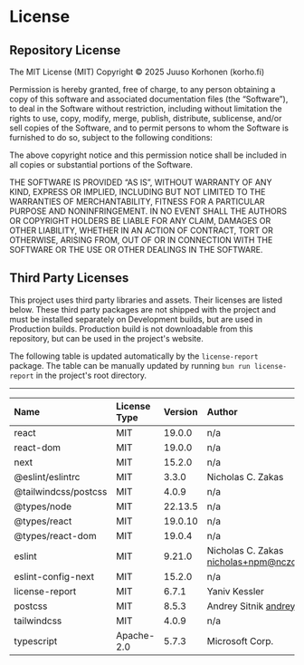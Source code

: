 # License

## Repository License

The MIT License (MIT)
Copyright © 2025 Juuso Korhonen (korho.fi)

Permission is hereby granted, free of charge, to any person obtaining a copy of this software and associated documentation files (the “Software”), to deal in the Software without restriction, including without limitation the rights to use, copy, modify, merge, publish, distribute, sublicense, and/or sell copies of the Software, and to permit persons to whom the Software is furnished to do so, subject to the following conditions:

The above copyright notice and this permission notice shall be included in all copies or substantial portions of the Software.

THE SOFTWARE IS PROVIDED “AS IS”, WITHOUT WARRANTY OF ANY KIND, EXPRESS OR IMPLIED, INCLUDING BUT NOT LIMITED TO THE WARRANTIES OF MERCHANTABILITY, FITNESS FOR A PARTICULAR PURPOSE AND NONINFRINGEMENT. IN NO EVENT SHALL THE AUTHORS OR COPYRIGHT HOLDERS BE LIABLE FOR ANY CLAIM, DAMAGES OR OTHER LIABILITY, WHETHER IN AN ACTION OF CONTRACT, TORT OR OTHERWISE, ARISING FROM, OUT OF OR IN CONNECTION WITH THE SOFTWARE OR THE USE OR OTHER DEALINGS IN THE SOFTWARE.

## Third Party Licenses

This project uses third party libraries and assets. Their licenses are listed below. These third party packages are not shipped with the project and must be installed separately on Development builds, but are used in Production builds. Production build is not downloadable from this repository, but can be used in the project's website.

The following table is updated automatically by the `license-report` package. The table can be manually updated by running `bun run license-report` in the project's root directory.

---

| Name                 | License Type | Version | Author                                             |
| :------------------- | :----------- | :------ | :------------------------------------------------- |
| react                | MIT          | 19.0.0  | n/a                                                |
| react-dom            | MIT          | 19.0.0  | n/a                                                |
| next                 | MIT          | 15.2.0  | n/a                                                |
| @eslint/eslintrc     | MIT          | 3.3.0   | Nicholas C. Zakas                                  |
| @tailwindcss/postcss | MIT          | 4.0.9   | n/a                                                |
| @types/node          | MIT          | 22.13.5 | n/a                                                |
| @types/react         | MIT          | 19.0.10 | n/a                                                |
| @types/react-dom     | MIT          | 19.0.4  | n/a                                                |
| eslint               | MIT          | 9.21.0  | Nicholas C. Zakas <nicholas+npm@nczconsulting.com> |
| eslint-config-next   | MIT          | 15.2.0  | n/a                                                |
| license-report       | MIT          | 6.7.1   | Yaniv Kessler                                      |
| postcss              | MIT          | 8.5.3   | Andrey Sitnik <andrey@sitnik.ru>                   |
| tailwindcss          | MIT          | 4.0.9   | n/a                                                |
| typescript           | Apache-2.0   | 5.7.3   | Microsoft Corp.                                    |

